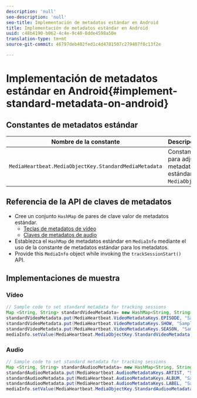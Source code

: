 ```yaml
---
description: 'null'
seo-description: 'null'
seo-title: Implementación de metadatos estándar en Android
title: Implementación de metadatos estándar en Android
uuid: c48b4190-b062-4c4e-9c40-8dde4598a50e
translation-type: tm+mt
source-git-commit: 46797deb402fed1c4d4781507c279407f8c13f2e

---
```



# Implementación de metadatos estándar en Android{#implement-standard-metadata-on-android}

## Constantes de metadatos estándar

| Nombre de la constante | Descripción   |
|---|---|
| `MediaHeartbeat.MediaObjectKey.StandardMediaMetadata` | Constante para adjuntar metadatos estándar en `MediaObject`. |

## Referencia de la API de claves de metadatos

* Cree un conjunto `HashMap` de pares de clave valor de metadatos estándar.
   * [Teclas de metadatos de vídeo](https://adobe-marketing-cloud.github.io/media-sdks/reference/android/com/adobe/primetime/va/simple/MediaHeartbeat.VideoMetadataKeys.html)
   * [Claves de metadatos de audio](https://adobe-marketing-cloud.github.io/media-sdks/reference/android/com/adobe/primetime/va/simple/MediaHeartbeat.AudioMetadataKeys.html)
* Establezca el `HashMap` de metadatos estándar en `MediaInfo` mediante el uso de la constante de metadatos estándar para los metadatos.
* Provide this `MediaInfo` object while invoking the `trackSessionStart()` API.

## Implementaciones de muestra

### Vídeo

```java
// Sample code to set standard metadata for tracking sessions 
Map <String, String> standardVideoMetadata= new HashMap<String, String>(); 
standardVideoMetadata.put(MediaHeartbeat.VideoMetadataKeys.EPISODE, "Sample Episode"); 
standardVideoMetadata.put(MediaHeartbeat.VideoMetadataKeys.SHOW, "Sample Show"); 
standardVideoMetadata.put(MediaHeartbeat.VideoMetadataKeys.SEASON, "Sample Season"); 
mediaInfo.setValue(MediaHeartbeat.MediaObjectKey.StandardVideoMetadata, standardVideoMetadata);
```

### Audio

```java
// Sample code to set standard metadata for tracking sessions 
Map <String, String> standardAudiooMetadata= new HashMap<String, String>(); 
standardAudiooMetadata.put(MediaHeartbeat.AudiooMetadataKeys.ARTIST, "Sample Artist"); 
standardAudiooMetadata.put(MediaHeartbeat.AudiooMetadataKeys.ALBUM, "Sample Album"); 
standardAudiooMetadata.put(MediaHeartbeat.AudiooMetadataKeys.LABEL, "Sample Label"); 
mediaInfo.setValue(MediaHeartbeat.MediaObjectKey.StandardAudiooMetadata, standardAudiooMetadata);
```

